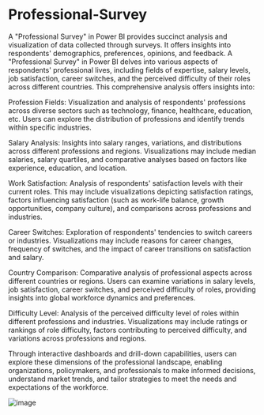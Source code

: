# Professional-Survey
 A "Professional Survey" in Power BI provides succinct analysis and visualization of data collected through surveys. It offers insights into respondents' demographics, preferences, opinions, and feedback. 
A "Professional Survey" in Power BI delves into various aspects of respondents' professional lives, including fields of expertise, salary levels, job satisfaction, career switches, and the perceived difficulty of their roles across different countries. This comprehensive analysis offers insights into:

Profession Fields: Visualization and analysis of respondents' professions across diverse sectors such as technology, finance, healthcare, education, etc. Users can explore the distribution of professions and identify trends within specific industries.

Salary Analysis: Insights into salary ranges, variations, and distributions across different professions and regions. Visualizations may include median salaries, salary quartiles, and comparative analyses based on factors like experience, education, and location.

Work Satisfaction: Analysis of respondents' satisfaction levels with their current roles. This may include visualizations depicting satisfaction ratings, factors influencing satisfaction (such as work-life balance, growth opportunities, company culture), and comparisons across professions and industries.

Career Switches: Exploration of respondents' tendencies to switch careers or industries. Visualizations may include reasons for career changes, frequency of switches, and the impact of career transitions on satisfaction and salary.

Country Comparison: Comparative analysis of professional aspects across different countries or regions. Users can examine variations in salary levels, job satisfaction, career switches, and perceived difficulty of roles, providing insights into global workforce dynamics and preferences.

Difficulty Level: Analysis of the perceived difficulty level of roles within different professions and industries. Visualizations may include ratings or rankings of role difficulty, factors contributing to perceived difficulty, and variations across professions and regions.

Through interactive dashboards and drill-down capabilities, users can explore these dimensions of the professional landscape, enabling organizations, policymakers, and professionals to make informed decisions, understand market trends, and tailor strategies to meet the needs and expectations of the workforce.

![image](https://github.com/Divyadhyanesh/Professional-Survey/assets/133853399/d9034727-4bb1-4653-831a-53b6d764c0d5)







